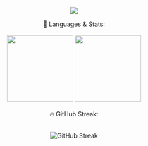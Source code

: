 <!-- Typing SVG generated from - https://github.com/DenverCoder1/readme-typing-svg | https://readme-typing-svg.herokuapp.com/demo/ -->
<p align="center">
  <a href="https://github.com/DenverCoder1/readme-typing-svg"><img src="https://readme-typing-svg.herokuapp.com/?lines=Hello%20World!;Santheep%20here;Full-stack%20Developer;Detail%20oriented;Self%20driven;Tech%20Savvy;&font=Fira%20Code&center=true&width=475&height=45&color=4493f8&vCenter=true&size=32"></a>
</p>

<!-- Social icons section -->
<div align="center">
  🚀 Languages & Stats:
</div>
<br/>
<div align="center">
  <img src="https://github-readme-stats.vercel.app/api/top-langs/?username=SantheepG&layout=compact&theme=radical" height="150" />
  <img src="https://github-readme-stats.vercel.app/api?username=SantheepG&show_icons=true&theme=radical" height="150" />
</div>
<br/>
<div align="center">
🔥 GitHub Streak:
</div>
<br/>
<div align="center">
  
![GitHub Streak](https://github-readme-streak-stats.herokuapp.com/?user=SantheepG&theme=radical)
</div>







<!--
### 📊 GitHub Summary:
![Languages Used](https://github-profile-summary-cards.vercel.app/api/cards/repos-per-language?username=SantheepG&theme=radical)
![Top Languages](https://github-profile-summary-cards.vercel.app/api/cards/most-commit-language?username=SantheepG&theme=radical)

### 🚀 Languages & Stats:
![Top Langs](https://github-readme-stats.vercel.app/api/top-langs/?username=SantheepG&layout=compact&theme=tokyonight)
![GitHub Streak](https://github-readme-streak-stats.herokuapp.com/?user=SantheepG&theme=radical)
![GitHub Trophies](https://github-profile-trophy.vercel.app/?username=SantheepG&theme=dracula&column=4)
[![Santheep's GitHub Activity Graph](https://github-readme-activity-graph.vercel.app/graph?username=SantheepG&theme=tokyo-night)](https://github.com/ashutosh00710/github-readme-activity-graph)

<p>

<br/>

<!-- Social badges section -->
<!-- Badges with custom icons - https://github.com/DenverCoder1/custom-icon-badges -->
<!-- View counter - https://github.com/DenverCoder1/Simple-View-Counter -->
<!-- Star counter - https://github.com/idealclover/GitHub-Star-Counter -->

</p>
  
<!-- Charts section -->
<!--
<p align="center">
<img src="https://activity-graph.herokuapp.com/graph?username=dilumdesilva&theme=dracula&bg_color=00000000&color=878787&line=4c8ed9&point=00000000&area=true&hide_border=true"><br><br>
  <img width="370px" src="https://github-readme-stats.vercel.app/api?username=dilumdesilva&custom_title=Dilum+De+Silva's+Github+Stats&show_icons=true&hide_border=true&count_private=true&bg_color=00000000&title_color=58a6fe&text_color=878787&icon_color=58a6fe&cache_seconds=1800" />
  <img width="370px" src="https://github-readme-streak-stats.herokuapp.com/?user=dilumdesilva&background=00000000&hide_border=true&stroke=878787&ring=4c8ed9&fire=4c8ed9&currStreakNum=878787&sideNums=878787&currStreakLabel=878787&sideLabels=878787&dates=878787" />
</p>
-->
